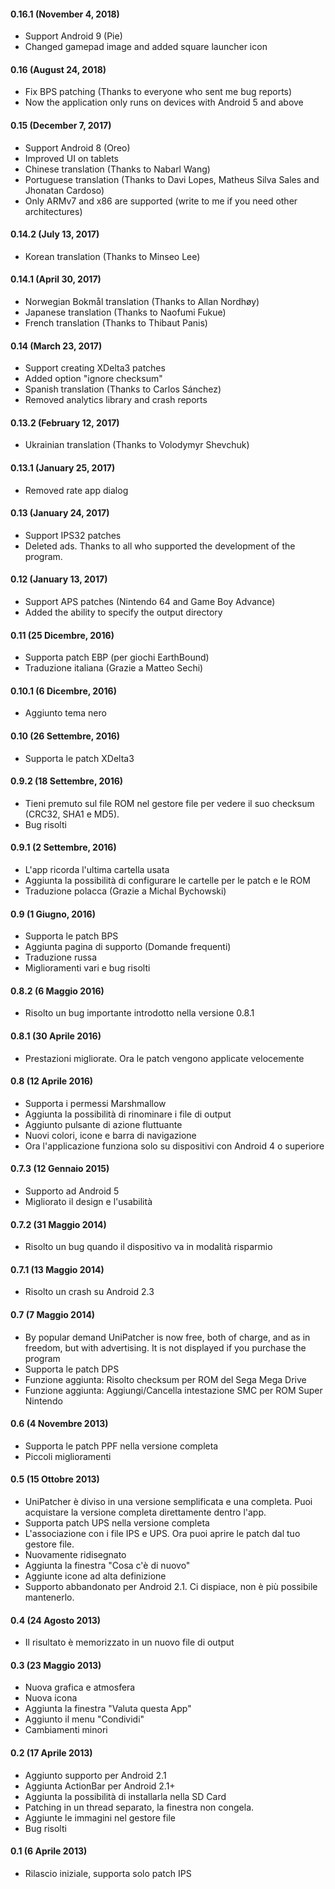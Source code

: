 #### 0.16.1 (November 4, 2018)
- Support Android 9 (Pie)
- Changed gamepad image and added square launcher icon

#### 0.16 (August 24, 2018)
- Fix BPS patching (Thanks to everyone who sent me bug reports)
- Now the application only runs on devices with Android 5 and above

#### 0.15 (December 7, 2017)
- Support Android 8 (Oreo)
- Improved UI on tablets
- Chinese translation (Thanks to Nabarl Wang)
- Portuguese translation (Thanks to Davi Lopes, Matheus Silva Sales and Jhonatan Cardoso)
- Only ARMv7 and x86 are supported (write to me if you need other architectures)

#### 0.14.2 (July 13, 2017)
- Korean translation (Thanks to Minseo Lee)

#### 0.14.1 (April 30, 2017)
- Norwegian Bokmål translation (Thanks to Allan Nordhøy)
- Japanese translation (Thanks to Naofumi Fukue)
- French translation (Thanks to Thibaut Panis)

#### 0.14 (March 23, 2017)

- Support creating XDelta3 patches
- Added option "ignore checksum"
- Spanish translation (Thanks to Carlos Sánchez)
- Removed analytics library and crash reports

#### 0.13.2 (February 12, 2017)

- Ukrainian translation (Thanks to Volodymyr Shevchuk)

#### 0.13.1 (January 25, 2017)

- Removed rate app dialog

#### 0.13 (January 24, 2017)

- Support IPS32 patches
- Deleted ads. Thanks to all who supported the development of the program.

#### 0.12 (January 13, 2017)

- Support APS patches (Nintendo 64 and Game Boy Advance)
- Added the ability to specify the output directory

#### 0.11 (25 Dicembre, 2016)

- Supporta patch EBP (per giochi EarthBound)
- Traduzione italiana (Grazie a Matteo Sechi)

#### 0.10.1 (6 Dicembre, 2016)

- Aggiunto tema nero

#### 0.10 (26 Settembre, 2016)

- Supporta le patch XDelta3

#### 0.9.2 (18 Settembre, 2016)

- Tieni premuto sul file ROM nel gestore file per vedere il suo checksum (CRC32, SHA1 e MD5).
- Bug risolti

#### 0.9.1 (2 Settembre, 2016)

- L'app ricorda l'ultima cartella usata
- Aggiunta la possibilità di configurare le cartelle per le patch e le ROM
- Traduzione polacca (Grazie a Michal Bychowski)

#### 0.9 (1 Giugno, 2016)

- Supporta le patch BPS
- Aggiunta pagina di supporto (Domande frequenti)
- Traduzione russa
- Miglioramenti vari e bug risolti

#### 0.8.2 (6 Maggio 2016)

- Risolto un bug importante introdotto nella versione 0.8.1

#### 0.8.1 (30 Aprile 2016)

- Prestazioni migliorate. Ora le patch vengono applicate velocemente

#### 0.8 (12 Aprile 2016)

- Supporta i permessi Marshmallow
- Aggiunta la possibilità di rinominare i file di output
- Aggiunto pulsante di azione fluttuante
- Nuovi colori, icone e barra di navigazione
- Ora l'applicazione funziona solo su dispositivi con Android 4 o superiore

#### 0.7.3 (12 Gennaio 2015)

- Supporto ad Android 5
- Migliorato il design e l'usabilità

#### 0.7.2 (31 Maggio 2014)

- Risolto un bug quando il dispositivo va in modalità risparmio

#### 0.7.1 (13 Maggio 2014)

- Risolto un crash su Android 2.3

#### 0.7 (7 Maggio 2014)

- By popular demand UniPatcher is now free, both of charge, and as in freedom, but with advertising. It is not displayed if you purchase the program
- Supporta le patch DPS
- Funzione aggiunta: Risolto checksum per ROM del Sega Mega Drive
- Funzione aggiunta: Aggiungi/Cancella intestazione SMC per ROM Super Nintendo

#### 0.6 (4 Novembre 2013)

- Supporta le patch PPF nella versione completa
- Piccoli miglioramenti

#### 0.5 (15 Ottobre 2013)

- UniPatcher è diviso in una versione semplificata e una completa. Puoi acquistare la versione completa direttamente dentro l'app.
- Supporta patch UPS nella versione completa
- L'associazione con i file IPS e UPS. Ora puoi aprire le patch dal tuo gestore file.
- Nuovamente ridisegnato
- Aggiunta la finestra "Cosa c'è di nuovo"
- Aggiunte icone ad alta definizione
- Supporto abbandonato per Android 2.1. Ci dispiace, non è più possibile mantenerlo.

#### 0.4 (24 Agosto 2013)

- Il risultato è memorizzato in un nuovo file di output

#### 0.3 (23 Maggio 2013)

- Nuova grafica e atmosfera
- Nuova icona
- Aggiunta la finestra "Valuta questa App"
- Aggiunto il menu "Condividi"
- Cambiamenti minori

#### 0.2 (17 Aprile 2013)

- Aggiunto supporto per Android 2.1
- Aggiunta ActionBar per Android 2.1+
- Aggiunta la possibilità di installarla nella SD Card
- Patching in un thread separato, la finestra non congela.
- Aggiunte le immagini nel gestore file
- Bug risolti

#### 0.1 (6 Aprile 2013)

- Rilascio iniziale, supporta solo patch IPS